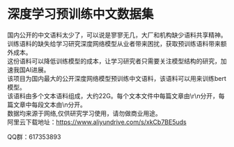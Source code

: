 # 深度学习预训练中文数据集
国内公开的中文语料太少了，可以说是寥寥无几，大厂和机构缺少语料共享精神。  
训练语料的缺失给学习研究深度网络模型从业者带来困扰，获取预训练语料带来额外成本。  
这份语料可以降低训练模型的成本，让学习研究者只需要关注模型结构的研究，加速我国AI进展。  
该项目为国内最大的公开深度网络模型预训练中文语料，该语料可以用来训练bert模型。   
该语料由多个文本语料组成，大约22G。每个文本文件中每篇文章由\r\n分开，每篇文章中每段文本由\n分开。  
数据均来源于网络,仅供研究学习使用，请勿做商业用途。    
阿里云下载地址：https://www.aliyundrive.com/s/xkCb7BE5uds

QQ群：617353893
